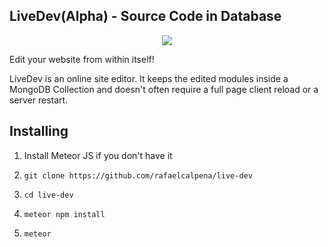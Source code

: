 ## LiveDev(Alpha) - Source Code in Database ##

<p align="center">
  <img src="http://i.imgur.com/hPz0klx.gif"/>
</p>

Edit your website from within itself! 

LiveDev is an online site editor. It keeps the edited modules inside a MongoDB Collection and doesn't often require a full page client reload or a server restart.

## Installing ##

 1. Install Meteor JS if you don't have it
 
 2. `git clone https://github.com/rafaelcalpena/live-dev`
 
 3. `cd live-dev`
 
 4. `meteor npm install`

 5. `meteor`
